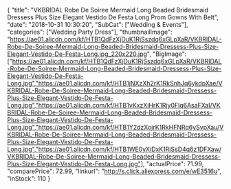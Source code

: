 {
	"title": "VKBRIDAL Robe De Soiree Mermaid Long Beaded Bridesmaid Dressess Plus Size Elegant Vestido De Festa Long Prom Gowns With Belt",
	"date": "2018-10-31 10:30:20",
	"SubCat": ["Wedding & Events"],
	"categories": ["Wedding Party Dress"],
	"thumbnailImage": "https://ae01.alicdn.com/kf/HTB1QdFzXjDuK1RjSszdq6xGLpXaR/VKBRIDAL-Robe-De-Soiree-Mermaid-Long-Beaded-Bridesmaid-Dressess-Plus-Size-Elegant-Vestido-De-Festa-Long.jpg_220x220.jpg",
	"BigImage": ["https://ae01.alicdn.com/kf/HTB1QdFzXjDuK1RjSszdq6xGLpXaR/VKBRIDAL-Robe-De-Soiree-Mermaid-Long-Beaded-Bridesmaid-Dressess-Plus-Size-Elegant-Vestido-De-Festa-Long.jpg","https://ae01.alicdn.com/kf/HTB1jNXzXh2rK1RkSnhJq6ykdpXae/VKBRIDAL-Robe-De-Soiree-Mermaid-Long-Beaded-Bridesmaid-Dressess-Plus-Size-Elegant-Vestido-De-Festa-Long.jpg","https://ae01.alicdn.com/kf/HTB1vKxzXiHrK1Rjy0Flq6AsaFXaI/VKBRIDAL-Robe-De-Soiree-Mermaid-Long-Beaded-Bridesmaid-Dressess-Plus-Size-Elegant-Vestido-De-Festa-Long.jpg","https://ae01.alicdn.com/kf/HTB1Y2dzXojrK1RkHFNRq6ySvpXau/VKBRIDAL-Robe-De-Soiree-Mermaid-Long-Beaded-Bridesmaid-Dressess-Plus-Size-Elegant-Vestido-De-Festa-Long.jpg","https://ae01.alicdn.com/kf/HTB1WE0yXiDxK1RjSsD4q6z1DFXaw/VKBRIDAL-Robe-De-Soiree-Mermaid-Long-Beaded-Bridesmaid-Dressess-Plus-Size-Elegant-Vestido-De-Festa-Long.jpg"],
	"actualPrice": 71.99,
	"comparePrice": 72.99,
	"linkurl": "http://s.click.aliexpress.com/e/wE3516u",
	"inStock": 110
}
